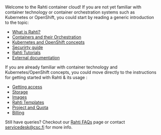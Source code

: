 Welcome to the Rahti container cloud! If you are not yet
familiar with container technology or container orchestration systems such as
Kubernetes or OpenShift, you could start by reading a generic introduction to
the topic:

  * [What is Rahti?](/cloud/rahti/rahti-what-is/)
  * [Containers and their Orchestration](/cloud/rahti/containers/)
  * [Kubernetes and OpenShift concepts](/cloud/rahti/concepts/)
  * [Securirty guide](/cloud/rahti/security-guide/)
  * [Rahti Tutorials](/cloud/rahti/tutorials/)
  * [External documentation ](/cloud/rahti/ext_docs/)

If you are already familiar with container technology and Kubernetes/OpenShift concepts,
you could move directly to the instructions for getting started with Rahti & its usage :

  * [Getting access](/cloud/rahti/access/)
  * [Storage](/cloud/rahti/storage/)
  * [Images](/cloud/rahti/images/overview/)
  * [Rahti Templates](/cloud/rahti/template-docs/)
  * [Project and Quota](/cloud/rahti/usage/projects_and_quota/)
  * [Billing](/cloud/rahti/billing/)

Still have queries? Checkout our [Rahti FAQs](/support/faq/#rahti) page or contact <servicedesk@csc.fi> for more info.
